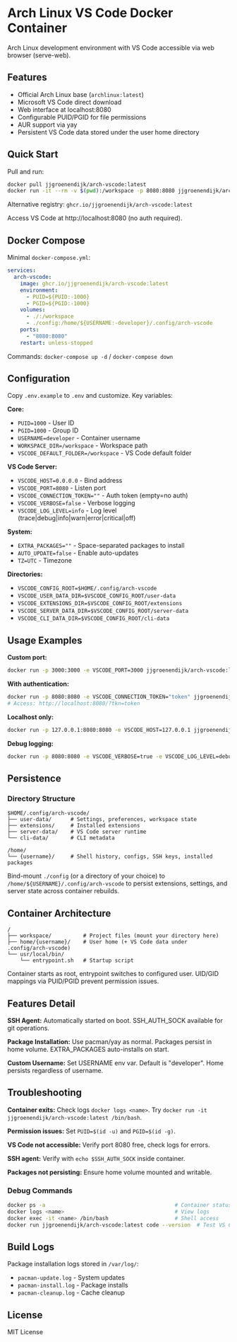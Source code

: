 # Arch Linux VS Code Docker Container

Arch Linux development environment with VS Code accessible via web browser (serve-web).

## Features

- Official Arch Linux base (`archlinux:latest`)
- Microsoft VS Code direct download
- Web interface at localhost:8080
- Configurable PUID/PGID for file permissions
- AUR support via yay
- Persistent VS Code data stored under the user home directory

## Quick Start

Pull and run:
```bash
docker pull jjgroenendijk/arch-vscode:latest
docker run -it --rm -v $(pwd):/workspace -p 8080:8080 jjgroenendijk/arch-vscode:latest
```

Alternative registry: `ghcr.io/jjgroenendijk/arch-vscode:latest`

Access VS Code at http://localhost:8080 (no auth required).

## Docker Compose

Minimal `docker-compose.yml`:
```yaml
services:
  arch-vscode:
    image: ghcr.io/jjgroenendijk/arch-vscode:latest
    environment:
      - PUID=${PUID:-1000}
      - PGID=${PGID:-1000}
    volumes:
      - ./:/workspace
      - ./config:/home/${USERNAME:-developer}/.config/arch-vscode
    ports:
      - "8080:8080"
    restart: unless-stopped
```

Commands: `docker-compose up -d` / `docker-compose down`

## Configuration

Copy `.env.example` to `.env` and customize. Key variables:

**Core:**
- `PUID=1000` - User ID
- `PGID=1000` - Group ID
- `USERNAME=developer` - Container username
- `WORKSPACE_DIR=/workspace` - Workspace path
- `VSCODE_DEFAULT_FOLDER=/workspace` - VS Code default folder

**VS Code Server:**
- `VSCODE_HOST=0.0.0.0` - Bind address
- `VSCODE_PORT=8080` - Listen port
- `VSCODE_CONNECTION_TOKEN=""` - Auth token (empty=no auth)
- `VSCODE_VERBOSE=false` - Verbose logging
- `VSCODE_LOG_LEVEL=info` - Log level (trace|debug|info|warn|error|critical|off)

**System:**
- `EXTRA_PACKAGES=""` - Space-separated packages to install
- `AUTO_UPDATE=false` - Enable auto-updates
- `TZ=UTC` - Timezone

**Directories:**
- `VSCODE_CONFIG_ROOT=$HOME/.config/arch-vscode`
- `VSCODE_USER_DATA_DIR=$VSCODE_CONFIG_ROOT/user-data`
- `VSCODE_EXTENSIONS_DIR=$VSCODE_CONFIG_ROOT/extensions`
- `VSCODE_SERVER_DATA_DIR=$VSCODE_CONFIG_ROOT/server-data`
- `VSCODE_CLI_DATA_DIR=$VSCODE_CONFIG_ROOT/cli-data`

## Usage Examples

**Custom port:**
```bash
docker run -p 3000:3000 -e VSCODE_PORT=3000 jjgroenendijk/arch-vscode:latest
```

**With authentication:**
```bash
docker run -p 8080:8080 -e VSCODE_CONNECTION_TOKEN="token" jjgroenendijk/arch-vscode:latest
# Access: http://localhost:8080/?tkn=token
```

**Localhost only:**
```bash
docker run -p 127.0.0.1:8080:8080 -e VSCODE_HOST=127.0.0.1 jjgroenendijk/arch-vscode:latest
```

**Debug logging:**
```bash
docker run -p 8080:8080 -e VSCODE_VERBOSE=true -e VSCODE_LOG_LEVEL=debug jjgroenendijk/arch-vscode:latest
```

## Persistence

### Directory Structure
```
$HOME/.config/arch-vscode/
├── user-data/      # Settings, preferences, workspace state
├── extensions/     # Installed extensions
├── server-data/    # VS Code server runtime
└── cli-data/       # CLI metadata

/home/
└── {username}/     # Shell history, configs, SSH keys, installed packages
```

Bind-mount `./config` (or a directory of your choice) to `/home/${USERNAME}/.config/arch-vscode` to persist extensions, settings, and server state across container rebuilds.

## Container Architecture

```
/
├── workspace/          # Project files (mount your directory here)
├── home/{username}/    # User home (+ VS Code data under .config/arch-vscode)
└── usr/local/bin/
    └── entrypoint.sh   # Startup script
```

Container starts as root, entrypoint switches to configured user. UID/GID mappings via PUID/PGID prevent permission issues.

## Features Detail

**SSH Agent:** Automatically started on boot. SSH_AUTH_SOCK available for git operations.

**Package Installation:** Use pacman/yay as normal. Packages persist in home volume. EXTRA_PACKAGES auto-installs on start.

**Custom Username:** Set USERNAME env var. Default is "developer". Home persists regardless of username.

## Troubleshooting

**Container exits:** Check logs `docker logs <name>`. Try `docker run -it jjgroenendijk/arch-vscode:latest /bin/bash`.

**Permission issues:** Set `PUID=$(id -u)` and `PGID=$(id -g)`.

**VS Code not accessible:** Verify port 8080 free, check logs for errors.

**SSH agent:** Verify with `echo $SSH_AUTH_SOCK` inside container.

**Packages not persisting:** Ensure home volume mounted and writable.

### Debug Commands
```bash
docker ps -a                                         # Container status
docker logs <name>                                   # View logs
docker exec -it <name> /bin/bash                     # Shell access
docker run jjgroenendijk/arch-vscode:latest code --version  # Test VS Code
```

## Build Logs

Package installation logs stored in `/var/log/`:
- `pacman-update.log` - System updates
- `pacman-install.log` - Package installs
- `pacman-cleanup.log` - Cache cleanup

## License

MIT License
